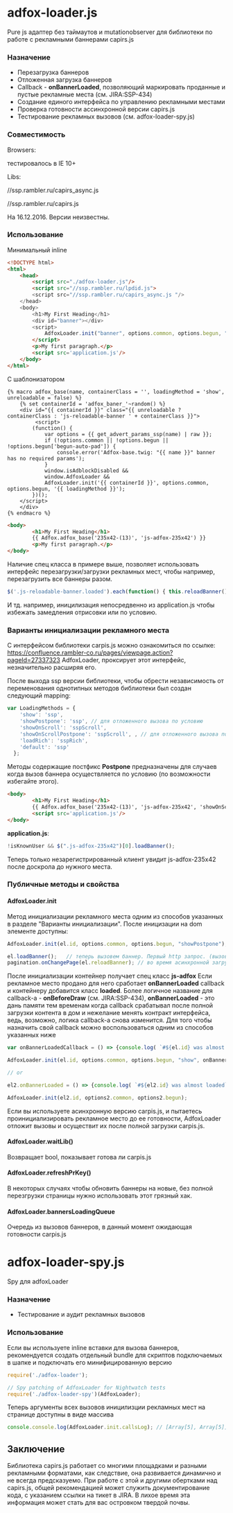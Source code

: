 # adfox-loader.js
Pure js адаптер без таймаутов и mutationobserver для библиотеки по работе с рекламными баннерами capirs.js
### Назначение
- Перезагрузка баннеров
- Отложенная загрузка баннеров
- Сallback - **onBannerLoaded**, позволяющий маркировать проданные и пустые рекламные места (см. JIRA:SSP-434)
- Создание единого интерфейса по управлению рекламными местами
- Проверка готовности ассинхронной версии  capirs.js
- Тестирование рекламных вызовов (см. adfox-loader-spy.js)
### Совместимость

Browsers:

тестировалось в IE 10+

Libs:

//ssp.rambler.ru/capirs_async.js

//ssp.rambler.ru/capirs.js

На 16.12.2016. Версии неизвестны.

### Использование

 Минимальный inline
```html
<!DOCTYPE html>
<html>
    <head>
        <script src="./adfox-loader.js"/>
        <script src="//ssp.rambler.ru/lpdid.js">
        <script src="//ssp.rambler.ru/capirs_async.js "/>
    </head>
    <body>
        <h1>My First Heading</h1>
        <div id="banner"></div>
        <script>
            AdfoxLoader.init("banner", options.common, options.begun, "show");
        </script>
        <p>My first paragraph.</p>
        <script src='application.js'/>
    </body>
</html>
```
С шаблонизатором
```twig
{% macro adfox_base(name, containerClass = '', loadingMethod = 'show', unreloadable = false) %}
    {% set containerId = 'adfox_baner_'~random() %}
    <div id="{{ containerId }}" class="{{ unreloadable ?  containerClass : 'js-reloadable-banner ' + containerClass }}">
         <script>
        (function() {
            var options = {{ get_advert_params_ssp(name) | raw }};
            if (!options.common || !options.begun || !options.begun['begun-auto-pad']) {
                console.error('Adfox-base.twig: "{{ name }}" banner has no required params');
            }
            window.isAdblockDisabled &&
            window.AdfoxLoader &&
            AdfoxLoader.init('{{ containerId }}', options.common, options.begun, '{{ loadingMethod }}');
        })();
    </script>
    </div>
{% endmacro %}
```
```html
<body>
        <h1>My First Heading</h1>
        {{ Adfox.adfox_base('235x42-(13)', 'js-adfox-235x42') }}
        <p>My first paragraph.</p>
</body>
```
Наличие спец класса в примере выше, позволяет использовать интерфейс перезагрузки/загрузки рекламных мест, чтобы например, перезагрузить все баннеры разом.

```javascript
$('.js-reloadable-banner.loaded').each(function() { this.reloadBanner();});
```

И тд. например, иницилизация непосредвенно из application.js чтобы избежать замедления отрисовки или по условию.

### Варианты инициализации рекламного места
С интерфейсом библиотеки carpis.js можно ознакомиться по ссылке: https://confluence.rambler-co.ru/pages/viewpage.action?pageId=27337323
AdfoxLoader, проксирует этот интерфейс, незначительно расширяя его.

После выхода ssp версии библиотеки, чтобы обрести независимость от переменования однотипных методов библиотеки
был создан следующий mapping:
```javascript
var LoadingMethods = {
    'show': 'ssp',
    'showPostpone': 'ssp', // для отложенного вызова по условию
    'showOnScroll': 'sspScroll',
    'showOnScrollPostpone': 'sspScroll', , // для отложенного вызова по условию
    'loadRich': 'sspRich',
    'default': 'ssp'
  };
```

Методы содержащие постфикс **Postpone** предназначены для случаев когда вызов баннера осуществляется по условию (по возможности избегайте этого).

```html
<body>
        <h1>My First Heading</h1>
        {{ Adfox.adfox_base('235x42-(13)', 'js-adfox-235x42', 'showOnScrollPostpone') }}
        <script src='application.js'/>
</body>
```

**application.js**:

 ```javascript
 !isKnownUser && $(".js-adfox-235x42")[0].loadBanner();
```

 Теперь только незарегистрированный клиент увидит js-adfox-235x42 после доскрола до нужного места.
### Публичные методы и свойства
#### AdfoxLoader.init
 
Метод инициализации рекламного места одним из способов указанных в разделе "Варианты инициализации".
После иницизации на dom элементе доступны:
 ```javascript
 AdfoxLoader.init(el.id, options.common, options.begun, "showPostpone");

 el.loadBanner();   // теперь вызовем баннер. Первый http запрос. (вызов с методом указанным до Postpone, сейчас show)
 pagination.onChangePage(el.reloadBanner); // во время асинхронной загрузки новой страницы, перезагрузим баннер
```
После инициализации контейнер получает спец класс **js-adfox**
Если рекламное место продано для него сработает **onBannerLoaded** callback и  контейнеру добавится класс **loaded**.
Более логичное название для callback-a - **onBeforeDraw** (см. JIRA:SSP-434), **onBannerLoaded** - это дань памяти тем временам когда
callback срабатывал после полной загрузки контента в дом и нежелание менять контракт интерфейса, ведь, возможно, логика callback-a снова изменится.
Для того чтобы назначить свой callback можно воспользоваться одним из способов указанных ниже

```javascript
var onBannerLoadedCallback = () => {console.log( `#${el.id} was almost loaded`);}

AdfoxLoader.init(el.id, options.common, options.begun, "show", onBannerLoadedCallback);

// or

el2.onBannerLoaded = () => {console.log( `#${el2.id} was almost loaded`);}

AdfoxLoader.init(el2.id, options2.common, options2.begun);
```

Если вы используете асинхронную версию  carpis.js, и пытаетесь проинициализировать рекламное место до ее готовности, AdfoxLoader отложит вызовы и осуществит их после полной загрузки carpis.js.

#### AdfoxLoader.waitLib()

Возвращает bool, показывает готова ли carpis.js

#### AdfoxLoader.refreshPrKey()

В некоторых случаях чтобы обновить баннеры на новые, без полной перезгрузки страницы нужно использовать этот грязный хак.

#### AdfoxLoader.bannersLoadingQueue

Очередь из вызовов баннеров, в данный момент ожидающая готовности carpis.js


# adfox-loader-spy.js

Spy для adfoxLoader

### Назначение

- Тестирование и аудит рекламных вызовов

### Использование

Если вы используете inline  вставки для вызова баннеров, рекомендуется создать отдельный  bundle для скриптов подключаемых в шапке и подключать его минифицированную версию

 ```javascript
require('./adfox-loader');

// Spy patching of AdfoxLoader for Nightwatch tests
require('./adfox-loader-spy')(AdfoxLoader);
```

Теперь аргументы всех вызовов иницилизции рекламных мест на странице доступны в виде массива

 ```javascript
console.console.log(AdfoxLoader.init.callsLog); // [Array[5], Array[5]]
```

## Заключение

Библиотека capirs.js работает со многими площадками и разными рекламными форматами,
как следствие, она развивается динамично и не всегда предсказуемо.
При работе с этой и другими обертками над capirs.js, общей рекомендацией может служить
документирование кода, с указанием ссылки на тикет в JIRA.
В лихое время эта информация может стать для вас островком твердой почвы.
